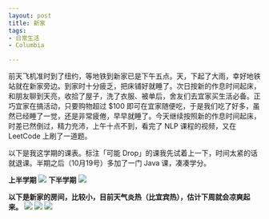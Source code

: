 ```yaml
---
layout: post
title: 新家
tags:
- 日常生活
- Columbia

---
```


前天飞机准时到了纽约，等地铁到新家已是下午五点。天，下起了大雨，幸好地铁站就在新家旁边。到家时十分疲乏，把床铺好就睡了。次日按新的作息时间起床，和朋友聊到天亮，收拾了屋子，洗了衣服、被单后，舍友们去宜家买生活必备。正巧宜家在搞活动，只要购物超过 $100 即可在宜家随便吃，于是我们吃了好多，虽然已经睡了一觉，还是非常疲倦，早早就睡了。今天继续按照新的作息时间起床，时差已然倒过，精力充沛，上午十点不到，看完了 NLP 课程的视频，又在 LeetCode 上刷了一道题。

以下是我这学期的课表。标注「可能 Drop」的课我先试着上一下，时间太紧的话就退课。半期之后（10月19号）多加了一门 Java 课，凑凑学分。

**上半学期**
![](http://photo.yupoo.com/jqx1990/E1OmHiXA/medish.jpg)
**下半学期**
![](http://photo.yupoo.com/jqx1990/E1OmIMnY/medish.jpg)

**以下是新家的房间，比较小，目前天气炎热（比宜宾热），估计下周就会凉爽起来。**
![](http://photo.yupoo.com/jqx1990/E1OhublB/medish.jpg)
![](http://photo.yupoo.com/jqx1990/E1OhepKW/medish.jpg)
![](http://photo.yupoo.com/jqx1990/E1Ohz7Qt/medish.jpg)